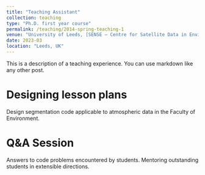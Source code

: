 ```yaml
---
title: "Teaching Assistant"
collection: teaching
type: "Ph.D. first year course"
permalink: /teaching/2014-spring-teaching-1
venue: "University of Leeds, [SENSE – Centre for Satellite Data in Environmental Science](https://eo-cdt.org/)"
date: 2023-03
location: "Leeds, UK"
---
```


This is a description of a teaching experience. You can use markdown like any other post.

Designing lesson plans
======
Design segmentation code applicable to atmospheric data in the Faculty of Environment.

Q&A Session
======
Answers to code problems encountered by students. Mentoring outstanding students in extensible directions.
